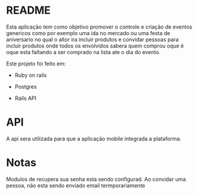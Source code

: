 # README

Esta aplicação tem como objetivo promover o controle e criação de eventos genericos como por exemplo uma ida no mercado ou uma festa de aniversario no qual o altor ira incluir produtos e convidar pessoas para incluir produtos onde todos os envolvidos sabera quem comprou oque é oque esta faltando a ser comprado na lista ate o dia do evento.

Este projeto foi feito em:

* Ruby on rails

* Postgres

* Rails API 
# API

A api sera utilizada para que a aplicação mobile integrada a plataforma. 

# Notas

Modulos de recupera sua senha esta sendo configurad.
Ao convidar uma pessoa, não esta sendo enviado email termporariamente 
